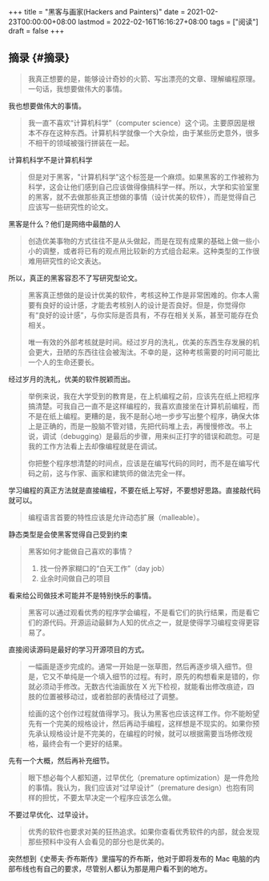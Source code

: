 +++
title = "黑客与画家(Hackers and Painters)"
date = 2021-02-23T00:00:00+08:00
lastmod = 2022-02-16T16:16:27+08:00
tags = ["阅读"]
draft = false
+++

## 摘录 {#摘录}

> 我真正想要的是，能够设计奇妙的火箭、写出漂亮的文章、理解编程原理。一句话，我想要做伟大的事情。

我也想要做伟大的事情。

> 我一直不喜欢“计算机科学”（computer
> science）这个词。主要原因是根本不存在这种东西。计算机科学就像一个大杂烩，由于某些历史意外，很多不相干的领域被强行拼装在一起。

计算机科学不是计算机科学

> 但是对于黑客，"计算机科学"这个标签是一个麻烦。如果黑客的工作被称为科学，这会让他们感到自己应该做得像搞科学一样。所以，大学和实验室里的黑客，就不去做那些真正想做的事情（设计优美的软件），而是觉得自己应该写一些研究性的论文。

黑客是什么？他们是网络中最酷的人

> 创造优美事物的方式往往不是从头做起，而是在现有成果的基础上做一些小小的调整，或者将已有的观点用比较新的方式组合起来。这种类型的工作很难用研究性的论文表达。

所以，真正的黑客容忍不了写研究型论文。

> 黑客真正想做的是设计优美的软件，考核这种工作是非常困难的。你本人需要有良好的设计感，才能去考核别人的设计是否良好。但是，你觉得你有“良好的设计感”，与你实际是否具有，不存在相关关系，甚至可能存在负相关。
>
> 唯一有效的外部考核就是时间。经过岁月的洗礼，优美的东西生存发展的机会更大，丑陋的东西往往会被淘汰。不幸的是，这种考核需要的时间可能比一个人的生命还要长。

经过岁月的洗礼，优美的软件脱颖而出。

> 举例来说，我在大学受到的教育是，在上机编程之前，应该先在纸上把程序搞清楚。可我自己一直不是这样编程的，我喜欢直接坐在计算机前编程，而不是在纸上编程。更糟的是，我不是耐心地一步步写出整个程序，确保大体上是正确的，而是一股脑不管对错，先把代码堆上去，再慢慢修改。书上说，调试（debugging）是最后的步骤，用来纠正打字的错误和疏忽。可是我的工作方法看上去却像编程就是在调试。
>
> 你把整个程序想清楚的时间点，应该是在编写代码的同时，而不是在编写代码之前，这与作家、画家和建筑师的做法完全一样。

学习编程的真正方法就是直接编程，不要在纸上写好，不要想好思路。直接敲代码就可以。

> 编程语言首要的特性应该是允许动态扩展（malleable）。

静态类型是会使黑客觉得自己受到约束

> 黑客如何才能做自己喜欢的事情？
>
> 1.  找一份养家糊口的“白天工作”（day job）
> 2.  业余时间做自己的项目

看来给公司做技术可能并不是特别快乐的事情。

> 黑客可以通过观看优秀的程序学会编程，不是看它们的执行结果，而是看它们的源代码。开源运动最鲜为人知的优点之一，就是使得学习编程变得更容易了。

直接阅读源码是最好的学习开源项目的方式。

> 一幅画是逐步完成的。通常一开始是一张草图，然后再逐步填入细节。但是，它又不单纯是一个填入细节的过程。有时，原先的构想看来是错的，你就必须动手修改。无数古代油画放在
> X
> 光下检视，就能看出修改痕迹，四肢的位置被移动过，或者脸部的表情经过了调整。
>
> 绘画的这个创作过程就值得学习。我认为黑客也应该这样工作。你不能盼望先有一个完美的规格设计，然后再动手编程，这样想是不现实的。如果你预先承认规格设计是不完美的，在编程的时候，就可以根据需要当场修改规格，最终会有一个更好的结果。

先有一个大概，然后再补充细节。

> 眼下想必每个人都知道，过早优化（premature
> optimization）是一件危险的事情。我认为，我们应该对“过早设计”（premature
> design）也抱有同样的担忧，不要太早决定一个程序应该怎么做。

不要过早优化、过早设计。

> 优秀的软件也要求对美的狂热追求。如果你查看优秀软件的内部，就会发现那些预料中没有人会看见的部分也是优美的。

突然想到《史蒂夫·乔布斯传》里描写的乔布斯，他对于即将发布的 Mac
电脑的内部布线也有自己的要求，尽管别人都认为那是用户看不到的地方。
